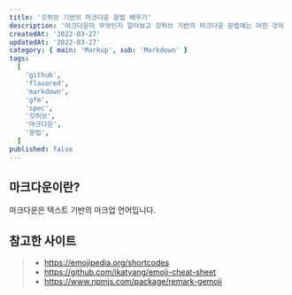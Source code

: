 ```yaml
---
title: '깃허브 기반의 마크다운 문법 배우기'
description: '마크다운이 무엇인지 알아보고 깃허브 기반의 마크다운 문법에는 어떤 것이 있고 어떻게 사용하는지 알아봅니다.'
createdAt: '2022-03-27'
updatedAt: '2022-03-27'
category: { main: 'Markup', sub: 'Markdown' }
tags:
  [
    'github',
    'flavored',
    'markdown',
    'gfm',
    'spec',
    '깃허브',
    '마크다운',
    '문법',
  ]
published: false
---
```


## 마크다운이란?

마크다운은 텍스트 기반의 마크업 언어입니다.

## 참고한 사이트

> - https://emojipedia.org/shortcodes
> - https://github.com/ikatyang/emoji-cheat-sheet
> - https://www.npmjs.com/package/remark-gemoji
